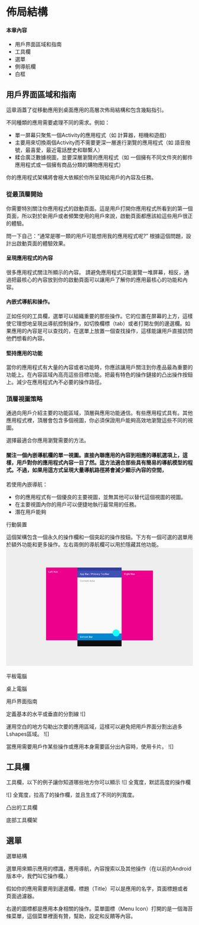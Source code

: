 佈局結構
===============

#### 本章內容
* 用戶界面區域和指南
* 工具欄
* 選單
* 側導航欄
* 白框

## 用戶界面區域和指南

這章涵蓋了從移動應用到桌面應用的高層次佈局結構和包含幾點指引。

不同種類的應用需要處理不同的需求。例如：

* 單一屏幕只聚焦一個Activity的應用程式（如 計算器，相機和遊戲）
* 主要用來切換兩個Activity而不需要更深一層進行瀏覽的應用程式（如 語音撥號，最喜愛，最近電話歷史和聯繫人）
* 糅合廣泛數據視圖，並要深層瀏覽的應用程式（如 一個擁有不同文件夾的郵件應用程式或一個擁有商品分類的購物應用程式）

你的應用程式架構將會極大依賴於你所呈現給用戶的內容及任務。

### 從最頂層開始
你需要特別關注你應用程式的啟動頁面。這是用戶打開你應用程式所看到的第一個頁面，所以對於新用戶或者頻繁使用的用戶來說，啟動頁面都應該給這些用戶很正的體驗。

問一下自己：“通常是哪一類的用戶可能想用我的應用程式呢?” 根據這個問題，設計出啟動頁面的體驗效果。

#### 呈現應用程式的內容

很多應用程式關注所顯示的內容。 請避免應用程式只能瀏覽一堆屏幕，相反，通過把最核心的內容放到你的啟動頁面可以讓用戶了解你的應用最核心的功能和內容。

#### 內嵌式導航和操作。

正如任何的工具欄，選單可以組織重要的那些操作。它的位置在屏幕的上方，這樣使它理想地呈現出導航控制操作，如切換欄標（tab）或者打開左側的邊選欄。如果應用的內容是可以查找的，在選單上放置一個查找操作，這樣能讓用戶直接訪問他們想看的內容。

#### 堅持應用的功能

當你的應用程式有大量的內容或者功能時，你應該讓用戶關注到你產品最為重要的功能上。在內容區域內高亮這些目標功能。把最有特色的操作鏈接的凸出操作按鈕上。減少在應用程式內不必要的操作路徑。

### 頂層視圖策略
通過向用戶介紹主要的功能區域，頂層與應用功能通信。有些應用程式具有。其他應用程式裡，頂層會包含多個視圖，你必須保證用戶能夠高效地瀏覽這些不同的視圖。

選擇最適合你應用瀏覽需要的方法。

#### 關注一個內嵌導航欄的單一視圖。直接內聯應用的內容到相應的導航選項上，這樣，用戶對你的應用程式內容一目了然。這方法適合那些具有簡易的導航模型的程式。不過，如果用這方式呈現大量導航路徑將會減少顯示內容的空間，

若使用內嵌導航：

* 你的應用程式有一個優良的主要視圖，並無其他可以替代這個視圖的視圖。
* 在主要視圖內你的用戶可以便捷地執行最常用的任務。
* 潛在用戶能夠

行動裝置

這個架構包含一個永久的操作欄和一個突起的操作按鈕。下方有一個可選的選單用於額外功能和更多操作。左右兩側的導航欄可以用於隱藏其他功能。
![](images/layout-structure-uiregions-uiregions-01_large_mdpi.png)

平板電腦

桌上電腦

用戶界面指南

定義基本的水平或垂直的分割線
![]

運用空白的地方勾勒出次要的應用區域，這樣可以避免把用戶界面分割出過多Lshapes區域。
![]

當應用需要用戶作某些操作或應用本身需要區分出內容時，使用卡片。
![]

## 工具欄

工具欄，以下的例子讓你知道哪些地方你可以顯示
![]
全寬度，默認高度的操作欄

![]
全寬度，拉高了的操作欄，並且生成了不同的列寬度。

凸出的工具欄

底部工具欄架


## 選單

選單結構

選單用來顯示應用的標識，應用導航，內容搜索以及其他操作（在以前的Android版本中，我們叫它操作欄。）

假如你的應用需要用到邊選欄，標題（Title）可以是應用的名字，頁面標題或者頁面過濾器。

右邊的圖標都是應用本身相關的操作。菜單圖標（Menu Icon）打開的是一個海苔條菜單，這個菜單裡面有贊，幫助，設定和反饋等內容。












